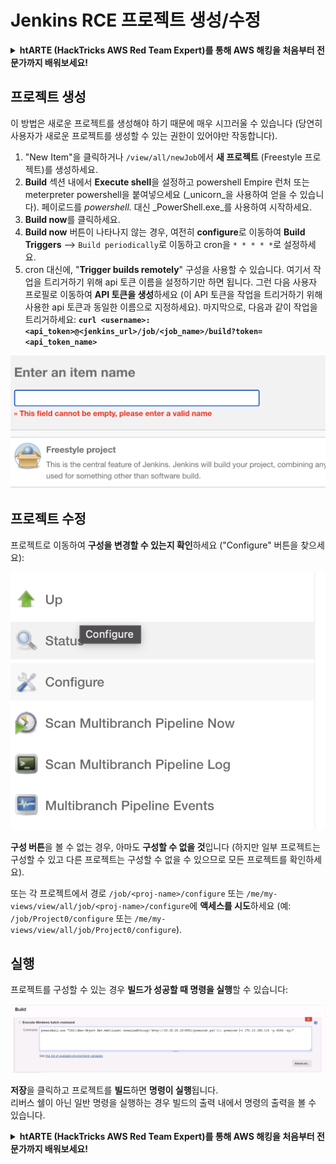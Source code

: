 # Jenkins RCE 프로젝트 생성/수정

<details>

<summary><strong>htARTE (HackTricks AWS Red Team Expert)</strong></a><strong>를 통해 AWS 해킹을 처음부터 전문가까지 배워보세요!</strong></summary>

HackTricks를 지원하는 다른 방법:

* **회사를 HackTricks에서 광고하거나 HackTricks를 PDF로 다운로드**하려면 [**SUBSCRIPTION PLANS**](https://github.com/sponsors/carlospolop)를 확인하세요!
* [**공식 PEASS & HackTricks 상품**](https://peass.creator-spring.com)을 구매하세요.
* 독점적인 [**NFT 컬렉션인 The PEASS Family**](https://opensea.io/collection/the-peass-family)를 발견하세요.
* 💬 [**Discord 그룹**](https://discord.gg/hRep4RUj7f) 또는 [**텔레그램 그룹**](https://t.me/peass)에 **참여**하거나 **Twitter** 🐦 [**@hacktricks_live**](https://twitter.com/hacktricks_live)를 **팔로우**하세요.
* **HackTricks**와 **HackTricks Cloud**의 github 저장소에 **PR을 제출**하여 여러분의 해킹 기법을 공유하세요.

</details>

## 프로젝트 생성

이 방법은 새로운 프로젝트를 생성해야 하기 때문에 매우 시끄러울 수 있습니다 (당연히 사용자가 새로운 프로젝트를 생성할 수 있는 권한이 있어야만 작동합니다).

1. "New Item"을 클릭하거나 `/view/all/newJob`에서 **새 프로젝트** (Freestyle 프로젝트)를 생성하세요.
2. **Build** 섹션 내에서 **Execute shell**을 설정하고 powershell Empire 런처 또는 meterpreter powershell을 붙여넣으세요 (_unicorn_을 사용하여 얻을 수 있습니다). 페이로드를 _powershell._ 대신 _PowerShell.exe_를 사용하여 시작하세요.
3. **Build now**를 클릭하세요.
1. **Build now** 버튼이 나타나지 않는 경우, 여전히 **configure**로 이동하여 **Build Triggers** --> `Build periodically`로 이동하고 cron을 `* * * * *`로 설정하세요.
2. cron 대신에, "**Trigger builds remotely**" 구성을 사용할 수 있습니다. 여기서 작업을 트리거하기 위해 api 토큰 이름을 설정하기만 하면 됩니다. 그런 다음 사용자 프로필로 이동하여 **API 토큰을 생성**하세요 (이 API 토큰을 작업을 트리거하기 위해 사용한 api 토큰과 동일한 이름으로 지정하세요). 마지막으로, 다음과 같이 작업을 트리거하세요: **`curl <username>:<api_token>@<jenkins_url>/job/<job_name>/build?token=<api_token_name>`**

![](<../../.gitbook/assets/image (12) (1).png>)

## 프로젝트 수정

프로젝트로 이동하여 **구성을 변경할 수 있는지 확인**하세요 ("Configure" 버튼을 찾으세요):

![](<../../.gitbook/assets/image (34).png>)

**구성 버튼**을 볼 수 없는 경우, 아마도 **구성할 수 없을 것**입니다 (하지만 일부 프로젝트는 구성할 수 있고 다른 프로젝트는 구성할 수 없을 수 있으므로 모든 프로젝트를 확인하세요).

또는 각 프로젝트에서 경로 `/job/<proj-name>/configure` 또는 `/me/my-views/view/all/job/<proj-name>/configure`에 **액세스를 시도**하세요 (예: `/job/Project0/configure` 또는 `/me/my-views/view/all/job/Project0/configure`).

## 실행

프로젝트를 구성할 수 있는 경우 **빌드가 성공할 때 명령을 실행**할 수 있습니다:

![](<../../.gitbook/assets/image (70).png>)

**저장**을 클릭하고 프로젝트를 **빌드**하면 **명령이 실행**됩니다.\
리버스 쉘이 아닌 일반 명령을 실행하는 경우 빌드의 출력 내에서 명령의 출력을 볼 수 있습니다.

<details>

<summary><strong>htARTE (HackTricks AWS Red Team Expert)</strong></a><strong>를 통해 AWS 해킹을 처음부터 전문가까지 배워보세요!</strong></summary>

HackTricks를 지원하는 다른 방법:

* **회사를 HackTricks에서 광고하거나 HackTricks를 PDF로 다운로드**하려면 [**SUBSCRIPTION PLANS**](https://github.com/sponsors/carlospolop)를 확인하세요!
* [**공식 PEASS & HackTricks 상품**](https://peass.creator-spring.com)을 구매하세요.
* 독점적인 [**NFT 컬렉션인 The PEASS Family**](https://opensea.io/collection/the-peass-family)를 발견하세요.
* 💬 [**Discord 그룹**](https://discord.gg/hRep4RUj7f) 또는 [**텔레그램 그룹**](https://t.me/peass)에 **참여**하거나 **Twitter** 🐦 [**@hacktricks_live**](https://twitter.com/hacktricks_live)를 **팔로우**하세요.
* **HackTricks**와 **HackTricks Cloud**의 github 저장소에 **PR을 제출**하여 여러분의 해킹 기법을 공유하세요.

</details>
